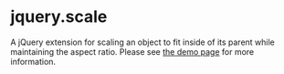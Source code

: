 # jquery.scale
A jQuery extension for scaling an object to fit inside of its parent while maintaining the aspect ratio. Please see [the demo page](http://ash.osuosl.org/~rob/jquery.scale/index.htm) for more information.

